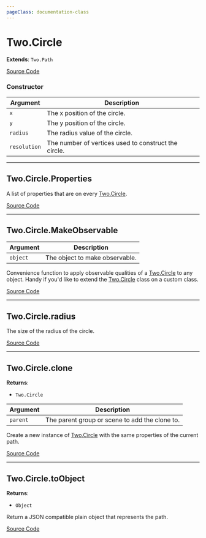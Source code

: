 ```yaml
---
pageClass: documentation-class
---
```


# Two.Circle


<div class="extends">

__Extends__: `Two.Path`

</div>





<div class="meta">

  [Source Code](https://github.com/jonobr1/two.js/blob/dev/src/shapes/circle.js#L11)

</div>



### Constructor


| Argument | Description |
| ---- | ----------- |
|  `x`  | The x position of the circle. |
|  `y`  | The y position of the circle. |
|  `radius`  | The radius value of the circle. |
|  `resolution`  | The number of vertices used to construct the circle. |



---

<div class="static member ">

## Two.Circle.Properties








<div class="properties">

A list of properties that are on every [Two.Circle](/documentation/circle).

</div>








<div class="meta">

  [Source Code](https://github.com/jonobr1/two.js/blob/dev/src/shapes/circle.js#L51)

</div>






</div>



---

<div class="static function ">

## Two.Circle.MakeObservable










<div class="params">

| Argument | Description |
| ---- | ----------- |
|  `object`  | The object to make observable. |
</div>




<div class="description">

Convenience function to apply observable qualities of a [Two.Circle](/documentation/circle) to any object. Handy if you'd like to extend the [Two.Circle](/documentation/circle) class on a custom class.

</div>



<div class="meta">

  [Source Code](https://github.com/jonobr1/two.js/blob/dev/src/shapes/circle.js#L57)

</div>






</div>



---

<div class="instance member ">

## Two.Circle.radius








<div class="properties">

The size of the radius of the circle.

</div>








<div class="meta">

  [Source Code](https://github.com/jonobr1/two.js/blob/dev/src/shapes/circle.js#L32)

</div>






</div>



---

<div class="instance function ">

## Two.Circle.clone




<div class="returns">

__Returns__:



+ `Two.Circle`




</div>







<div class="params">

| Argument | Description |
| ---- | ----------- |
|  `parent`  | The parent group or scene to add the clone to. |
</div>




<div class="description">

Create a new instance of [Two.Circle](/documentation/circle) with the same properties of the current path.

</div>



<div class="meta">

  [Source Code](https://github.com/jonobr1/two.js/blob/dev/src/shapes/circle.js#L149)

</div>






</div>



---

<div class="instance function ">

## Two.Circle.toObject




<div class="returns">

__Returns__:



+ `Object`




</div>










<div class="description">

Return a JSON compatible plain object that represents the path.

</div>



<div class="meta">

  [Source Code](https://github.com/jonobr1/two.js/blob/dev/src/shapes/circle.js#L180)

</div>






</div>


